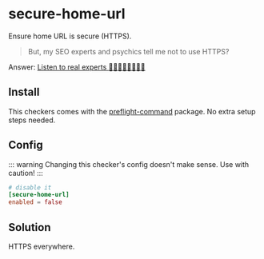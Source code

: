 # secure-home-url

Ensure home URL is secure (HTTPS).

> But, my SEO experts and psychics tell me not to use HTTPS?

Answer: [Listen to real experts :man_facepalming::woman_facepalming::man_facepalming::woman_facepalming:](https://www.troyhunt.com/dont-take-security-advice-from-seo-experts-or-psychics-neil-patel/)

## Install

This checkers comes with the [preflight-command](http://github.com/itinerisltd/preflight-command) package. No extra setup steps needed.

## Config

::: warning
Changing this checker's config doesn't make sense. Use with caution!
:::

```toml
# disable it
[secure-home-url]
enabled = false
```

## Solution

HTTPS everywhere.
